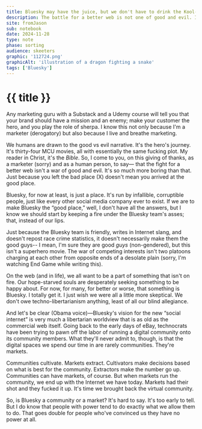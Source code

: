 ```yaml
---
title: Bluesky may have the juice, but we don't have to drink the Kool-Aid
description: The battle for a better web is not one of good and evil. It's so much more boring than that.
site: fromJason
sub: notebook
date: 2024-11-28
type: note
phase: sorting
audience: skeeters
graphic: '112724.png'
graphicAlt: 'illustration of a dragon fighting a snake'
tags: ['Bluesky']
---
```

# {{ title }}

Any marketing guru with a Substack and a Udemy course will tell you that your brand should have a mission and an enemy; make your customer the hero, and you play the role of sherpa. I know this not only because I'm a marketer (derogatory) but also because I live and breathe marketing.

We humans are drawn to the good vs evil narrative. It's the hero's journey. It's thirty-four MCU movies, all with essentially the same fucking plot. My reader in Christ, it's the *Bible*. So, I come to you, on this giving of thanks, as a marketer (sorry) and as a human person, to say— that the fight for a better web isn't a war of good and evil. It's so much more boring than that. Just because you left the bad place (X) doesn't mean you arrived at the good place. 

Bluesky, for now at least, is just a place. It's run by infallible, corruptible people, just like every other social media company ever to exist. If we are to make Bluesky the “good place,” well, I don't have all the answers, but I know we should start by keeping a fire under the Bluesky team's asses; that, instead of our lips.

Just because the Bluesky team is friendly, writes in Internet slang, and doesn't repost race crime statistics, it doesn't necessarily make them the good guys-- I mean, I'm sure they are good *guys* (non-gendered), but this isn't a superhero movie. The war of competing interests isn't two platoons charging at each other from opposite ends of a desolate plain (sorry, I'm watching End Game while writing this). 

On the web (and in life), we all want to be a part of something that isn't on fire. Our hope-starved souls are desperately seeking something to be happy about. For now, for many, for better or worse, that something is Bluesky. I totally get it. I just wish we were all a little more skeptical. We don't owe techno-libertarianism anything, least of all our blind allegiance. 

And let's be clear (Obama voice)—Bluesky's vision for the new “social internet” is very much a libertarian worldview that is as old as the commercial web itself. Going back to the early days of eBay, technocrats have been trying to pawn off the labor of running a digital community onto its community members. What they'll never admit to, though, is that the digital spaces we spend our time in are rarely communities. They're markets. 

Communities cultivate. Markets extract. Cultivators make decisions based on what is best for the community. Extractors make the number go up. Communities can have markets, of course. But when markets run the community, we end up with the Internet we have today. Markets had their shot and they fucked it up. It's time we brought back the virtual community. 

So, is Bluesky a community or a market? It's hard to say. It's too early to tell. But I do know that people with power tend to do exactly what we allow them to do. That goes double for people who've convinced us they have no power at all. 

